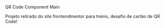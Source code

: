 QR Code Component Main  

Projeto retirado do site frontendmentor para treino, desafio de cartão de QR Code!
